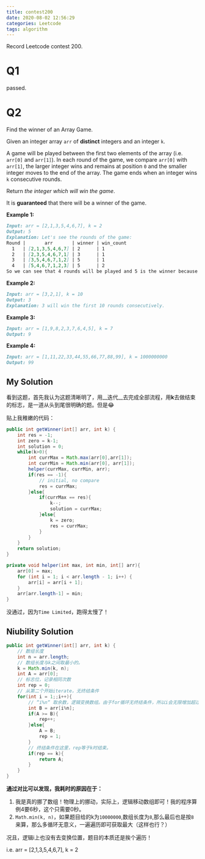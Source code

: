 ```yaml
---
title: contest200
date: 2020-08-02 12:56:29
categories: Leetcode
tags: algorithm
---
```


Record Leetcode contest 200.

<!--more-->

# Q1

passed.

# Q2

Find the winner of an Array Game.

Given an integer array `arr` of **distinct** integers and an integer `k`.

A game will be played between the first two elements of the array (i.e. `arr[0]` and `arr[1]`). In each round of the game, we compare `arr[0]` with `arr[1]`, the larger integer wins and remains at position `0` and the smaller integer moves to the end of the array. The game ends when an integer wins `k` consecutive rounds.

Return *the integer which will win the game*.

It is **guaranteed** that there will be a winner of the game.

**Example 1:**

```markdown
Input: arr = [2,1,3,5,4,6,7], k = 2
Output: 5
Explanation: Let's see the rounds of the game:
Round |       arr       | winner | win_count
  1   | [2,1,3,5,4,6,7] | 2      | 1
  2   | [2,3,5,4,6,7,1] | 3      | 1
  3   | [3,5,4,6,7,1,2] | 5      | 1
  4   | [5,4,6,7,1,2,3] | 5      | 2
So we can see that 4 rounds will be played and 5 is the winner because it wins 2 consecutive games.
```

**Example 2:**

```markdown
Input: arr = [3,2,1], k = 10
Output: 3
Explanation: 3 will win the first 10 rounds consecutively.
```

**Example 3:**

```markdown
Input: arr = [1,9,8,2,3,7,6,4,5], k = 7
Output: 9
```

**Example 4:**

```markdown
Input: arr = [1,11,22,33,44,55,66,77,88,99], k = 1000000000
Output: 99
```

## My Solution

看到这题，首先我认为这题清晰明了，用__迭代__去完成全部流程，用**k**去做结束的标志，是一道从头到尾很明确的题。但是:joy:

贴上我稚嫩的代码：

```java
public int getWinner(int[] arr, int k) {
    int res = -1;
    int zero = k-1;
    int solution = 0;
    while(k>0){
        int currMax = Math.max(arr[0],arr[1]);
        int currMin = Math.min(arr[0], arr[1]);
        helper(currMax, currMin, arr);
        if(res == -1){
            // initial, no compare
            res = currMax;
        }else{
            if(currMax == res){
                k--;
                solution = currMax;
            }else{
                k = zero;
                res = currMax;
            }
        }
    }
    return solution;
}

private void helper(int max, int min, int[] arr){
    arr[0] = max;
    for (int i = 1; i < arr.length - 1; i++) {
        arr[i] = arr[i + 1];
    }
    arr[arr.length-1] = min;
}
```

没通过，因为`Time Limited`，跑得太慢了！

## Niubility Solution

```java
public int getWinner(int[] arr, int k) {
    // 数组长度
    int n = arr.length;
    // 数组长度与k之间取最小的。
    k = Math.min(k, n);
    int A = arr[0];
    // 标志位，记录相同次数
    int rep = 0;
    // 从第二个开始iterate，无终结条件
    for(int i = 1;;i++){
        // “i%n“ 取余数，逻辑变换数组。由于for循环无终结条件，所以i会无限增加超过n。
        int B = arr[i%n];
        if(A >= B){
            rep++;
        }else{
            A = B;
            rep = 1;
        }
        // 终结条件在这里，rep等于k时结束。
        if(rep == k){
            return A;
        }
    }
}
```

**通过对比可以发现，我耗时的原因在于：** 

1. 我是真的挪了数组！物理上的挪动，实际上，逻辑移动数组即可！我的程序算例4要6秒，这个只需要0秒。
2. `Math.min(k, n)`，如果题目给的k为`10000000`,数组长度为`8`,那么最后也是按`8` 来算，那么多循环无意义，一遍遍历即可获取最大（这样也行？）

况且，逻辑i上也没有去变换位置，题目的本质还是挨个遍历！

i.e. arr = [2,1,3,5,4,6,7], k = 2